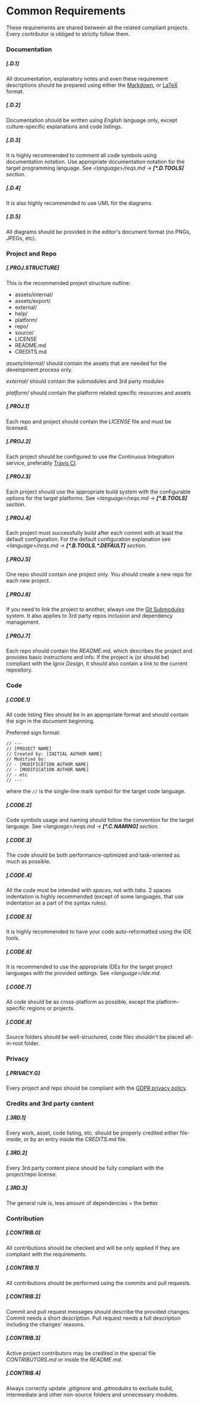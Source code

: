 # Common Requirements

These requirements are shared between all the related compliant projects. Every contributor is obliged to strictly follow them.

### Documentation

##### [.D.1] 
All documentation, explanatory notes and even these requirement descriptions should be prepared using either the [Markdown](https://guides.github.com/features/mastering-markdown/), or [LaTeX](https://www.latex-project.org) format.

##### [.D.2] 
Documentation should be written using *English* language only, except culture-specific explanations and code listings.

##### [.D.3] 
It is highly recommended to comment all code symbols using documentation notation. Use appropriate documentation notation for the target programming language. See *\<language\>/reqs.md -> **[\*.D.TOOLS]** section*.

##### [.D.4] 
It is also highly recommended to use UML for the diagrams.

##### [.D.5] 
All diagrams should be provided in the editor's document format (no PNGs, JPEGs, etc).

### Project and Repo

##### [.PROJ.STRUCTURE]
This is the recommended project structure outline:

* assets/internal/
* assets/export/
* external/
* help/
* platform/
* repo/
* source/
* LICENSE
* README.md
* CREDITS.md

*assets/internal/* should contain the assets that are needed for the development process only.

*external/* should contain the submodules and 3rd party modules

*platform/* should contain the platform related specific resources and assets

##### [.PROJ.1]
Each repo and project should contain the *LICENSE* file and must be licensed.

##### [.PROJ.2]
Each project should be configured to use the Continuous Integration service, preferably [Travis CI](https://travis-ci.com).

##### [.PROJ.3]
Each project should use the appropriate build system with the configurable options for the target platforms. See *\<language\>/reqs.md -> **[\*.B.TOOLS]** section*.

##### [.PROJ.4]
Each project must successfully build after each commit with at least the default configuration. For the default configuration explanation see *\<language\>/reqs.md -> **[\*.B.TOOLS.\*.DEFAULT]** section*.

##### [.PROJ.5]
One repo should contain one project only. You should create a new repo for each new project.

##### [.PROJ.6]
If you need to link the project to another, always use the [Git Submodules](https://git-scm.com/book/en/v2/Git-Tools-Submodules) system. It also applies to 3rd party repos inclusion and dependency management.

##### [.PROJ.7]
Each repo should contain the *README.md*, which describes the project and provides basic instructions and info. If the project is (or should be) compliant with the *Ignix Design*, it should also contain a link to the current repository.


### Code

##### [.CODE.1]
All code listing files should be in an appropriate format and should contain the sign in the document beginning.

Preferred sign format:
```
// ---
// [PROJECT NAME]
// Created by: [INITIAL AUTHOR NAME]
// Modified by:
// - [MODIFICATION AUTHOR NAME]
// - [MODIFICATION AUTHOR NAME]
// - etc
// --- 
```

where the ```//``` is the single-line mark symbol for the target code language.

##### [.CODE.2]
Code symbols usage and naming should follow the convention for the target language. See *\<language\>/reqs.md -> **[\*.C.NAMING]** section*.

##### [.CODE.3]
The code should be both performance-optimized and task-oriented as much as possible.

##### [.CODE.4]
All the code must be intended with *spaces*, not with *tabs*. 2 spaces indentation is highly recommended (except of some languages, that use indentation as a part of the syntax rules).

##### [.CODE.5]
It is highly recommended to have your code auto-reformatted using the IDE tools.

##### [.CODE.6]
It is recommended to use the appropriate IDEs for the target project languages with the provided settings. See *\<language\>/ide.md*.

##### [.CODE.7]
All code should be as cross-platform as possible, except the platform-specific regions or projects.

##### [.CODE.8]
Source folders should be well-structured, code files shouldn't be placed all-in-root folder.

### Privacy

##### [.PRIVACY.G]
Every project and repo should be compliant with the [GDPR privacy policy](https://gdpr-info.eu).

### Credits and 3rd party content

##### [.3RD.1]
Every work, asset, code listing, etc. should be properly credited either file-inside, or by an entry inside the *CREDITS.md* file.

##### [.3RD.2]
Every 3rd party content piece should be fully compliant with the project/repo license.

##### [.3RD.3]
The general rule is, less amount of dependencies = the better.

### Contribution

##### [.CONTRIB.0]
All contributions should be checked and will be only applied if they are compliant with the requirements.

##### [.CONTRIB.1]
All contributions should be performed using the commits and pull requests. 

##### [.CONTRIB.2]
Commit and pull request messages should describe the provided changes. Commit needs a short description. Pull request needs a full description including the changes' reasons.

##### [.CONTRIB.3]
Active project contributors may be credited in the special file *CONTRIBUTORS.md* or inside the *README.md*.

##### [.CONTRIB.4]
Always correctly update *.gitignore* and *.gitmodules* to exclude build, intermediate and other non-source folders and unnecessary modules.